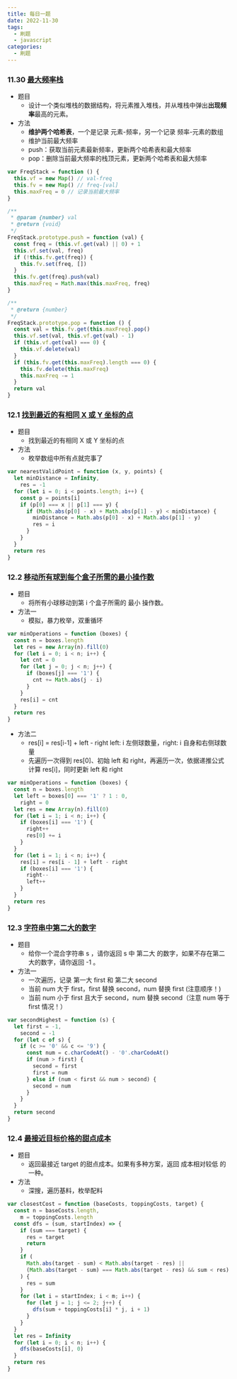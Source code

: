 ```yaml
---
title: 每日一题
date: 2022-11-30
tags:
  - 刷题
  - javascript
categories:
  - 刷题
---
```


### 11.30 [最大频率栈](https://leetcode.cn/problems/maximum-frequency-stack/)

- 题目
  - 设计一个类似堆栈的数据结构，将元素推入堆栈，并从堆栈中弹出**出现频率**最高的元素。
- 方法
  - **维护两个哈希表**，一个是记录 元素-频率，另一个记录 频率-元素的数组
  - 维护当前最大频率
  - push：获取当前元素最新频率，更新两个哈希表和最大频率
  - pop：删除当前最大频率的栈顶元素，更新两个哈希表和最大频率

```js
var FreqStack = function () {
  this.vf = new Map() // val-freq
  this.fv = new Map() // freq-[val]
  this.maxFreq = 0 // 记录当前最大频率
}

/**
 * @param {number} val
 * @return {void}
 */
FreqStack.prototype.push = function (val) {
  const freq = (this.vf.get(val) || 0) + 1
  this.vf.set(val, freq)
  if (!this.fv.get(freq)) {
    this.fv.set(freq, [])
  }
  this.fv.get(freq).push(val)
  this.maxFreq = Math.max(this.maxFreq, freq)
}

/**
 * @return {number}
 */
FreqStack.prototype.pop = function () {
  const val = this.fv.get(this.maxFreq).pop()
  this.vf.set(val, this.vf.get(val) - 1)
  if (this.vf.get(val) === 0) {
    this.vf.delete(val)
  }
  if (this.fv.get(this.maxFreq).length === 0) {
    this.fv.delete(this.maxFreq)
    this.maxFreq -= 1
  }
  return val
}
```

### 12.1 [找到最近的有相同 X 或 Y 坐标的点](https://leetcode.cn/problems/find-nearest-point-that-has-the-same-x-or-y-coordinate/)

- 题目
  - 找到最近的有相同 X 或 Y 坐标的点
- 方法
  - 枚举数组中所有点就完事了

```js
var nearestValidPoint = function (x, y, points) {
  let minDistance = Infinity,
    res = -1
  for (let i = 0; i < points.length; i++) {
    const p = points[i]
    if (p[0] === x || p[1] === y) {
      if (Math.abs(p[0] - x) + Math.abs(p[1] - y) < minDistance) {
        minDistance = Math.abs(p[0] - x) + Math.abs(p[1] - y)
        res = i
      }
    }
  }
  return res
}
```

### 12.2 [移动所有球到每个盒子所需的最小操作数](https://leetcode.cn/problems/minimum-number-of-operations-to-move-all-balls-to-each-box/)

- 题目
  - 将所有小球移动到第 i 个盒子所需的 最小 操作数。
- 方法一
  - 模拟，暴力枚举，双重循环

```js
var minOperations = function (boxes) {
  const n = boxes.length
  let res = new Array(n).fill(0)
  for (let i = 0; i < n; i++) {
    let cnt = 0
    for (let j = 0; j < n; j++) {
      if (boxes[j] === '1') {
        cnt += Math.abs(j - i)
      }
    }
    res[i] = cnt
  }
  return res
}
```

- 方法二
  - res[i] = res[i-1] + left - right left: i 左侧球数量，right: i 自身和右侧球数量
  - 先遍历一次得到 res[0]、初始 left 和 right，再遍历一次，依据递推公式计算 res[i]，同时更新 left 和 right

```js
var minOperations = function (boxes) {
  const n = boxes.length
  let left = boxes[0] === '1' ? 1 : 0,
    right = 0
  let res = new Array(n).fill(0)
  for (let i = 1; i < n; i++) {
    if (boxes[i] === '1') {
      right++
      res[0] += i
    }
  }
  for (let i = 1; i < n; i++) {
    res[i] = res[i - 1] + left - right
    if (boxes[i] === '1') {
      right--
      left++
    }
  }
  return res
}
```

### 12.3 [字符串中第二大的数字](https://leetcode.cn/problems/second-largest-digit-in-a-string/)

- 题目
  - 给你一个混合字符串 s ，请你返回 s 中 第二大 的数字，如果不存在第二大的数字，请你返回 -1 。
- 方法一
  - 一次遍历，记录 第一大 first 和 第二大 second
  - 当前 num 大于 first，first 替换 second，num 替换 first (注意顺序！)
  - 当前 num 小于 first 且大于 second，num 替换 second（注意 num 等于 first 情况！）

```js
var secondHighest = function (s) {
  let first = -1,
    second = -1
  for (let c of s) {
    if (c >= '0' && c <= '9') {
      const num = c.charCodeAt() - '0'.charCodeAt()
      if (num > first) {
        second = first
        first = num
      } else if (num < first && num > second) {
        second = num
      }
    }
  }
  return second
}
```

### 12.4 [最接近目标价格的甜点成本](https://leetcode.cn/problems/closest-dessert-cost/)

- 题目
  - 返回最接近 target 的甜点成本。如果有多种方案，返回 成本相对较低 的一种。
- 方法
  - 深搜，遍历基料，枚举配料

```js
var closestCost = function (baseCosts, toppingCosts, target) {
  const n = baseCosts.length,
    m = toppingCosts.length
  const dfs = (sum, startIndex) => {
    if (sum === target) {
      res = target
      return
    }
    if (
      Math.abs(target - sum) < Math.abs(target - res) ||
      (Math.abs(target - sum) === Math.abs(target - res) && sum < res)
    ) {
      res = sum
    }
    for (let i = startIndex; i < m; i++) {
      for (let j = 1; j <= 2; j++) {
        dfs(sum + toppingCosts[i] * j, i + 1)
      }
    }
  }
  let res = Infinity
  for (let i = 0; i < n; i++) {
    dfs(baseCosts[i], 0)
  }
  return res
}
```
